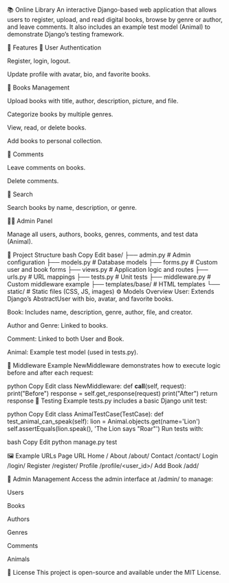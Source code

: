 📚 Online Library
An interactive Django-based web application that allows users to register, upload, and read digital books, browse by genre or author, and leave comments. It also includes an example test model (Animal) to demonstrate Django’s testing framework.

🚀 Features
👤 User Authentication

Register,  login,  logout.

Update profile with avatar, bio, and favorite books.

📖 Books Management

Upload books with title, author, description, picture, and file.

Categorize books by multiple genres.

View, read, or delete books.

Add books to personal collection.

💬 Comments

Leave comments on books.

Delete comments.

🧠 Search

Search books by name, description, or genre.

🧑‍💻 Admin Panel

Manage all users, authors, books, genres, comments, and test data (Animal).

🧩 Project Structure
bash
Copy
Edit
base/
 ├── admin.py          # Admin configuration
 ├── models.py         # Database models
 ├── forms.py          # Custom user and book forms
 ├── views.py          # Application logic and routes
 ├── urls.py           # URL mappings
 ├── tests.py          # Unit tests
 ├── middleware.py     # Custom middleware example
 ├── templates/base/   # HTML templates
 └── static/           # Static files (CSS, JS, images)
⚙️ Models Overview
User: Extends Django’s AbstractUser with bio, avatar, and favorite books.

Book: Includes name, description, genre, author, file, and creator.

Author and Genre: Linked to books.

Comment: Linked to both User and Book.

Animal: Example test model (used in tests.py).

🧠 Middleware Example
NewMiddleware demonstrates how to execute logic before and after each request:

python
Copy
Edit
class NewMiddleware:
    def __call__(self, request):
        print("Before")
        response = self.get_response(request)
        print("After")
        return response
🧪 Testing Example
tests.py includes a basic Django unit test:

python
Copy
Edit
class AnimalTestCase(TestCase):
    def test_animal_can_speak(self):
        lion = Animal.objects.get(name='Lion')
        self.assertEquals(lion.speak(), 'The Lion says "Roar"')
Run tests with:

bash
Copy
Edit
python manage.py test


🖼️ Example URLs
Page	URL
Home	/
About	/about/
Contact	/contact/
Login	/login/
Register	/register/
Profile	/profile/<user_id>/
Add Book	/add/

🧰 Admin Management
Access the admin interface at /admin/ to manage:

Users

Books

Authors

Genres

Comments

Animals

🧾 License
This project is open-source and available under the MIT License.
